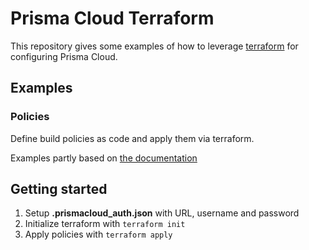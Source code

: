 # Prisma Cloud Terraform

This repository gives some examples of how to leverage [terraform](https://registry.terraform.io/providers/PaloAltoNetworks/prismacloud/latest/docs) for configuring Prisma Cloud.

## Examples
### Policies
Define build policies as code and apply them via terraform.

Examples partly based on [the documentation](https://docs.prismacloud.io/en/enterprise-edition/content-collections/governance/custom-build-policies/custom-build-policies)


## Getting started
1. Setup **.prismacloud_auth.json** with URL, username and password
2. Initialize terraform with `terraform init`
3. Apply policies with `terraform apply`

